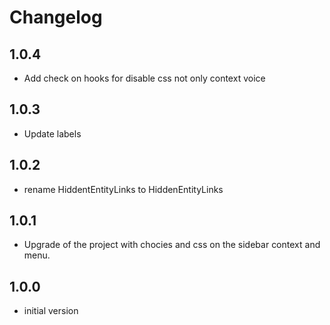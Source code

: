 # Changelog

## 1.0.4

- Add check on hooks for disable css not only context voice

## 1.0.3

- Update labels

## 1.0.2

- rename HiddentEntityLinks to HiddenEntityLinks

## 1.0.1

- Upgrade of the project with chocies and css on the sidebar context and menu.

## 1.0.0

- initial version